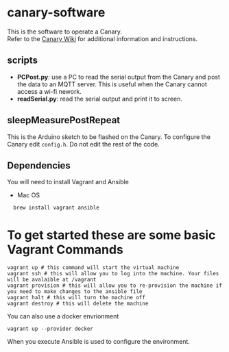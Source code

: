 # canary-software

This is the software to operate a Canary.  
Refer to the [Canary Wiki](https://gitlab.cern.ch/guescini/canary/-/wikis/home) for additional information and instructions.

## scripts
- **PCPost.py**: use a PC to read the serial output from the Canary and post the data to an MQTT server. This is useful when the Canary cannot access a wi-fi nework.
- **readSerial.py**: read the serial output and print it to screen.

## sleepMeasurePostRepeat
This is the Arduino sketch to be flashed on the Canary. To configure the Canary edit `config.h`. Do not edit the rest of the code.

## Dependencies
You will need to install Vagrant and Ansible

* Mac OS
```
  brew install vagrant ansible
```

# To get started these are some basic Vagrant Commands
```
vagrant up # this command will start the virtual machine
vagrant ssh # this will allow you to log into the machine. Your files will be avalaible at /vagrant
vagrant provision # this will allow you to re-provision the machine if you need to make changes to the ansible file
vagrant halt # this will turn the machine off 
vagrant destroy # this will delete the machine 
```

You can also use a docker envrionment
```
vagrant up --provider docker
```
When you execute 
Ansible is used to configure the environment. 

